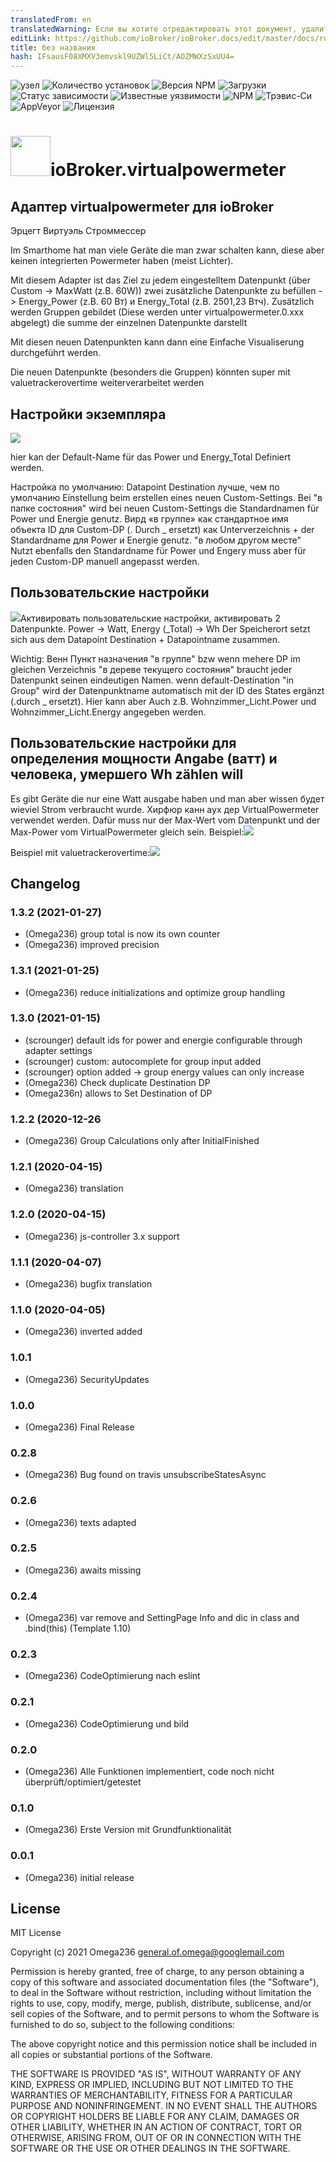 ```yaml
---
translatedFrom: en
translatedWarning: Если вы хотите отредактировать этот документ, удалите поле «translationFrom», в противном случае этот документ будет снова автоматически переведен
editLink: https://github.com/ioBroker/ioBroker.docs/edit/master/docs/ru/adapterref/iobroker.virtualpowermeter/README.md
title: без названия
hash: IFsausF08XMXV3emvskl9UZWl5LiCt/AOZMWXzSxUU4=
---
```

![узел](https://img.shields.io/node/v/iobroker.virtualpowermeter.svg)
![Количество установок](http://iobroker.live/badges/virtualpowermeter-stable.svg)
![Версия NPM](http://img.shields.io/npm/v/iobroker.virtualpowermeter.svg)
![Загрузки](https://img.shields.io/npm/dm/iobroker.virtualpowermeter.svg)
![Статус зависимости](https://img.shields.io/david/Omega236/iobroker.virtualpowermeter.svg)
![Известные уязвимости](https://snyk.io/test/github/Omega236/ioBroker.virtualpowermeter/badge.svg)
![NPM](https://nodei.co/npm/iobroker.virtualpowermeter.png?downloads=true)
![Трэвис-Си](http://img.shields.io/travis/Omega236/ioBroker.virtualpowermeter/master.svg)
![AppVeyor](https://ci.appveyor.com/api/projects/status/github/Omega236/ioBroker.virtualpowermeter?branch=master&svg=true)
![Лицензия](https://img.shields.io/npm/l/iobroker.virtualpowermeter.svg)

<h1><img src="admin/virtualpowermeter.png" width="64"/>ioBroker.virtualpowermeter</h1>

## Адаптер virtualpowermeter для ioBroker
Эрцегт Виртуэль Строммессер

Im Smarthome hat man viele Geräte die man zwar schalten kann, diese aber keinen integrierten Powermeter haben (meist Lichter).

Mit diesem Adapter ist das Ziel zu jedem eingestelltem Datenpunkt (über Custom -> MaxWatt (z.B. 60W)) zwei zusätzliche Datenpunkte zu befüllen -> Energy_Power (z.B. 60 Вт) и Energy_Total (z.B. 2501,23 Втч).
Zusätzlich werden Gruppen gebildet (Diese werden unter virtualpowermeter.0.xxx abgelegt) die summe der einzelnen Datenpunkte darstellt

Mit diesen neuen Datenpunkten kann dann eine Einfache Visualiserung durchgeführt werden.

Die neuen Datenpunkte (besonders die Gruppen) könnten super mit valuetrackerovertime weiterverarbeitet werden

## Настройки экземпляра
<img src="admin/InstanceSettings.PNG" />

hier kan der Default-Name für das Power und Energy_Total Definiert werden.

Настройка по умолчанию: Datapoint Destination лучше, чем по умолчанию Einstellung beim erstellen eines neuen Custom-Settings. Bei "в папке состояния" wird bei neuen Custom-Settings die Standardnamen für Power und Energie genutz. Вирд «в группе» как стандартное имя объекта ID для Custom-DP (. Durch _ ersetzt) как Unterverzeichnis + der Standardname для Power и Energie genutz. "в любом другом месте" Nutzt ebenfalls den Standardname für Power und Engery muss aber für jeden Custom-DP manuell angepasst werden.

## Пользовательские настройки
<img src="admin/DatapointSample.PNG" />Активировать пользовательские настройки, активировать 2 Datenpunkte. Power -&gt; Watt, Energy (_Total) -&gt; Wh Der Speicherort setzt sich aus dem Datapoint Destination + Datapointname zusammen.

Wichtig: Венн Пункт назначения "в группе" bzw wenn mehere DP im gleichen Verzeichnis "в дереве текущего состояния" braucht jeder Datenpunkt seinen eindeutigen Namen. wenn default-Destination "in Group" wird der Datenpunktname automatisch mit der ID des States ergänzt (.durch _ ersetzt). Hier kann aber Auch z.B. Wohnzimmer_Licht.Power und Wohnzimmer_Licht.Energy angegeben werden.

## Пользовательские настройки для определения мощности Angabe (ватт) и человека, умершего Wh zählen will
Es gibt Geräte die nur eine Watt ausgabe haben und man aber wissen будет wieviel Strom verbraucht wurde. Хирфюр канн аух дер VirtualPowermeter verwendet werden. Dafür muss nur der Max-Wert vom Datenpunkt und der Max-Power vom VirtualPowermeter gleich sein. Beispiel:<img src="BeispielPowerToEnergy.png">

Beispiel mit valuetrackerovertime:<img src="MeinBeispiel2.jpg" />

## Changelog
### 1.3.2 (2021-01-27)
* (Omega236) group total is now its own counter
* (Omega236) improved precision
### 1.3.1 (2021-01-25)
* (Omega236) reduce initializations and optimize group handling
### 1.3.0 (2021-01-15)
* (scrounger) default ids for power and energie configurable through adapter settings
* (scrounger) custom: autocomplete for group input added
* (scrounger) option added -> group energy values can only increase 
* (Omega236) Check duplicate Destination DP
* (Omega236n) allows to Set Destination of DP
### 1.2.2 (2020-12-26
* (Omega236) Group Calculations only after InitialFinished
### 1.2.1 (2020-04-15)
* (Omega236) translation
### 1.2.0 (2020-04-15)
* (Omega236) js-controller 3.x support
### 1.1.1 (2020-04-07)
* (Omega236) bugfix translation
### 1.1.0 (2020-04-05)
* (Omega236) inverted added
### 1.0.1
* (Omega236) SecurityUpdates
### 1.0.0
* (Omega236) Final Release
### 0.2.8
* (Omega236) Bug found on travis unsubscribeStatesAsync
### 0.2.6
* (Omega236) texts adapted
### 0.2.5
* (Omega236) awaits missing
### 0.2.4
* (Omega236) var remove and SettingPage Info and dic in class and .bind(this) (Template 1.10)
### 0.2.3
* (Omega236) CodeOptimierung nach eslint
### 0.2.1
* (Omega236) CodeOptimierung und bild
### 0.2.0
* (Omega236) Alle Funktionen implementiert, code noch nicht überprüft/optimiert/getestet
### 0.1.0
* (Omega236) Erste Version mit Grundfunktionalität
### 0.0.1
* (Omega236) initial release

## License
MIT License

Copyright (c) 2021 Omega236 general.of.omega@googlemail.com

Permission is hereby granted, free of charge, to any person obtaining a copy
of this software and associated documentation files (the "Software"), to deal
in the Software without restriction, including without limitation the rights
to use, copy, modify, merge, publish, distribute, sublicense, and/or sell
copies of the Software, and to permit persons to whom the Software is
furnished to do so, subject to the following conditions:

The above copyright notice and this permission notice shall be included in all
copies or substantial portions of the Software.

THE SOFTWARE IS PROVIDED "AS IS", WITHOUT WARRANTY OF ANY KIND, EXPRESS OR
IMPLIED, INCLUDING BUT NOT LIMITED TO THE WARRANTIES OF MERCHANTABILITY,
FITNESS FOR A PARTICULAR PURPOSE AND NONINFRINGEMENT. IN NO EVENT SHALL THE
AUTHORS OR COPYRIGHT HOLDERS BE LIABLE FOR ANY CLAIM, DAMAGES OR OTHER
LIABILITY, WHETHER IN AN ACTION OF CONTRACT, TORT OR OTHERWISE, ARISING FROM,
OUT OF OR IN CONNECTION WITH THE SOFTWARE OR THE USE OR OTHER DEALINGS IN THE
SOFTWARE.